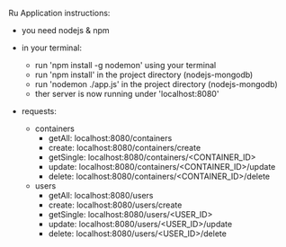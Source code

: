 Ru Application instructions:

- you need nodejs & npm

- in your terminal:
    - run 'npm install -g nodemon' using your terminal
    - run 'npm install' in the project directory (nodejs-mongodb)
    - run 'nodemon ./app.js' in the project directory (nodejs-mongodb)
    - ther server is now running under 'localhost:8080'
- requests:
    - containers
        - getAll:       localhost:8080/containers
        - create:       localhost:8080/containers/create
        - getSingle:    localhost:8080/containers/<CONTAINER_ID>
        - update:       localhost:8080/containers/<CONTAINER_ID>/update
        - delete:       localhost:8080/containers/<CONTAINER_ID>/delete
    - users
        - getAll:       localhost:8080/users
        - create:       localhost:8080/users/create
        - getSingle:    localhost:8080/users/<USER_ID>
        - update:       localhost:8080/users/<USER_ID>/update
        - delete:       localhost:8080/users/<USER_ID>/delete
